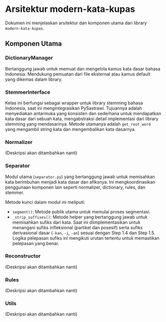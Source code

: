 # Arsitektur modern-kata-kupas

Dokumen ini menjelaskan arsitektur dan komponen utama dari library `modern-kata-kupas`.

## Komponen Utama

### DictionaryManager

Bertanggung jawab untuk memuat dan mengelola kamus kata dasar bahasa Indonesia. Mendukung pemuatan dari file eksternal atau kamus default yang dikemas dalam library.

### StemmerInterface

Kelas ini berfungsi sebagai wrapper untuk library stemming bahasa Indonesia, saat ini mengintegrasikan PySastrawi. Tujuannya adalah menyediakan antarmuka yang konsisten dan sederhana untuk mendapatkan kata dasar dari sebuah kata, mengabstraksi detail implementasi dari library stemming yang mendasarinya. Metode utamanya adalah `get_root_word` yang mengambil string kata dan mengembalikan kata dasarnya.

### Normalizer

(Deskripsi akan ditambahkan nanti)

### Separator

Modul utama (`separator.py`) yang bertanggung jawab untuk memisahkan kata berimbuhan menjadi kata dasar dan afiksnya. Ini mengkoordinasikan penggunaan komponen lain seperti normalizer, dictionary, rules, dan stemmer.

Metode kunci dalam modul ini meliputi:

- `segment()`: Metode publik utama untuk memulai proses segmentasi.
- `_strip_suffixes()`: Metode helper yang bertanggung jawab untuk memisahkan sufiks dari kata. Saat ini diimplementasikan untuk menangani sufiks infleksional (partikel dan posesif) serta sufiks derivasional dasar (`-kan`, `-i`, `-an`) sesuai dengan Step 1.4 dan Step 1.5. Logika pelepasan sufiks ini mengikuti urutan tertentu untuk memastikan pelepasan yang benar.

### Reconstructor

(Deskripsi akan ditambahkan nanti)

### Rules

(Deskripsi akan ditambahkan nanti)

### Utils

(Deskripsi akan ditambahkan nanti)